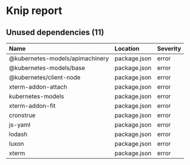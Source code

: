 # Knip report

## Unused dependencies (11)

| Name | Location | Severity |
| :------------------------------ | :----------- | :------- |
| @kubernetes-models/apimachinery | package.json | error |
| @kubernetes-models/base | package.json | error |
| @kubernetes/client-node | package.json | error |
| xterm-addon-attach | package.json | error |
| kubernetes-models | package.json | error |
| xterm-addon-fit | package.json | error |
| cronstrue | package.json | error |
| js-yaml | package.json | error |
| lodash | package.json | error |
| luxon | package.json | error |
| xterm | package.json | error |

